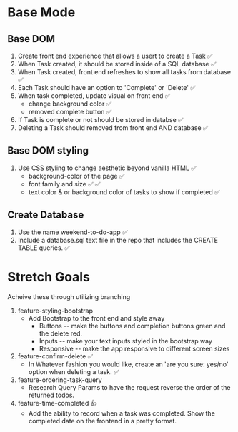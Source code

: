 # Base Mode

## Base DOM
1. Create front end experience that allows a usert to create a Task ✅
2. When Task created, it should be stored inside of a SQL database ✅
3. When Task created, front end refreshes to show all tasks from database ✅
4. Each Task should have an option to 'Complete' or 'Delete' ✅
5. When task completed, update visual on front end ✅
    * change background color ✅
    * removed complete button ✅
6. If Task is complete or not should be stored in databse ✅
7. Deleting a Task should removed from front end AND database ✅

## Base DOM styling
1. Use CSS styling to change aesthetic beyond vanilla HTML ✅
    * background-color of the page ✅
    * font family and size ✅ ✅
    * text color & or background color of tasks to show if completed ✅

## Create Database
1. Use the name weekend-to-do-app ✅
2. Include a database.sql text file in the repo that includes the CREATE TABLE queries. ✅

# Stretch Goals
Acheive these through utilizing branching
1. feature-styling-bootstrap
    * Add Bootstrap to the front end and style away
      - Buttons -- make the buttons and completion buttons green and the delete red.
      - Inputs -- make your text inputs styled in the bootstrap way
      - Responsive -- make the app responsive to different screen sizes
2. feature-confirm-delete ✅
    * In Whatever fashion you would like, create an 'are you sure: yes/no' option when deleting a task. ✅
3. feature-ordering-task-query
    * Research Query Params to have the request reverse the order of the returned todos.
4. feature-time-completed 👍
    * Add the ability to record when a task was completed. Show the completed date on the frontend in a pretty format.


